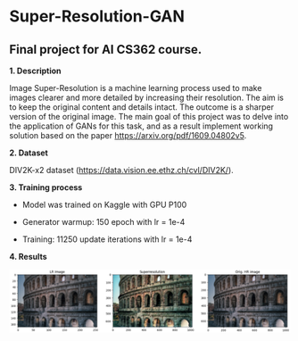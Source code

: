 # Super-Resolution-GAN

## Final project for AI CS362 course.

__1. Description__

Image Super-Resolution is a machine learning process used to make images
clearer and more detailed by increasing their resolution. The aim is to keep
the original content and details intact. The outcome is a sharper version
of the original image. The main goal of this project was to delve into the application of GANs 
for this task, and as a result implement working solution based on the paper https://arxiv.org/pdf/1609.04802v5.

__2. Dataset__

DIV2K-x2 dataset (https://data.vision.ee.ethz.ch/cvl/DIV2K/).

__3. Training process__

* Model was trained on Kaggle with GPU P100

* Generator warmup: 150 epoch with lr = 1e-4

* Training: 11250 update iterations with lr = 1e-4

__4. Results__

   <p align="center"><img src="assets/result.PNG" width="1000"\></p>

